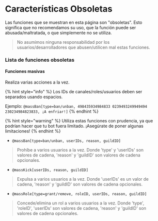# Características Obsoletas

Las funciones que se muestran en esta página son "obsoletas". Esto significa que no recomendamos su uso, que la función puede ser abusada/maltratada, o que simplemente no se utiliza.

> No asumimos ninguna responsabilidad por los usuarios/desarrolladores que abusen/utilicen mal estas funciones.

### Lista de funciones obsoletas

#### Funciones masivas

Realiza varias acciones a la vez.

{% hint style="info" %}
Los IDs de canales/roles/usuarios deben ser separados usando espacios.

Ejemplo: `@massBan[type=ban/unban, 498435934984833 0239493249949494 230234984823833, ¡A enfriar!]`
{% endhint %}

{% hint style="warning" %}
Utiliza estas funciones con prudencia, ya que podrían hacer que tu bot fuera limitado. ¡Asegúrate de poner algunas limitaciones!
{% endhint %}

* `@massBan[type=ban/unban, userIDs, reason, guildID]`

> Prohíbe a varios usuarios a la vez. Donde 'type' y 'userIDs' son valores de cadena, 'reason' y 'guildID' son valores de cadena opcionales.

* `@massKick[userIDs, reason, guildID]`

> Expulsa a varios usuarios a la vez. Donde 'userIDs' es un valor de cadena, 'reason' y 'guildID' son valores de cadena opcionales.

* `@massRole[type=grant/remove, roleID, userIDs, reason, guildID]`

> Concede/elimina un rol a varios usuarios a la vez. Donde 'type', 'roleID', 'userIDs' son valores de cadena, 'reason' y 'guildID' son valores de cadena opcionales.
